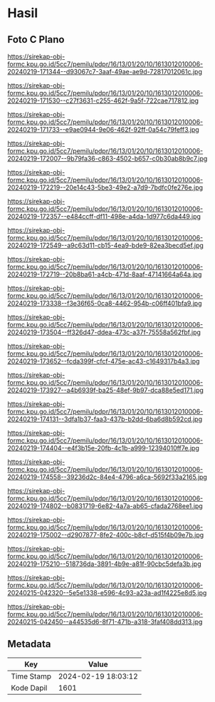 # Hasil

## Foto C Plano

https://sirekap-obj-formc.kpu.go.id/5cc7/pemilu/pdpr/16/13/01/20/10/1613012010006-20240219-171344--d93067c7-3aaf-49ae-ae9d-72817012061c.jpg

https://sirekap-obj-formc.kpu.go.id/5cc7/pemilu/pdpr/16/13/01/20/10/1613012010006-20240219-171530--c27f3631-c255-462f-9a5f-722cae717812.jpg

https://sirekap-obj-formc.kpu.go.id/5cc7/pemilu/pdpr/16/13/01/20/10/1613012010006-20240219-171733--e9ae0944-9e06-462f-92ff-0a54c79feff3.jpg

https://sirekap-obj-formc.kpu.go.id/5cc7/pemilu/pdpr/16/13/01/20/10/1613012010006-20240219-172007--9b79fa36-c863-4502-b657-c0b30ab8b9c7.jpg

https://sirekap-obj-formc.kpu.go.id/5cc7/pemilu/pdpr/16/13/01/20/10/1613012010006-20240219-172219--20e14c43-5be3-49e2-a7d9-7bdfc0fe276e.jpg

https://sirekap-obj-formc.kpu.go.id/5cc7/pemilu/pdpr/16/13/01/20/10/1613012010006-20240219-172357--e484ccff-df11-498e-a4da-1d977c6da449.jpg

https://sirekap-obj-formc.kpu.go.id/5cc7/pemilu/pdpr/16/13/01/20/10/1613012010006-20240219-172549--a9c63d11-cb15-4ea9-bde9-82ea3becd5ef.jpg

https://sirekap-obj-formc.kpu.go.id/5cc7/pemilu/pdpr/16/13/01/20/10/1613012010006-20240219-172719--20b8ba61-a4cb-471d-8aaf-47141664a64a.jpg

https://sirekap-obj-formc.kpu.go.id/5cc7/pemilu/pdpr/16/13/01/20/10/1613012010006-20240219-173338--f3e36f65-0ca8-4462-954b-c06ff401bfa9.jpg

https://sirekap-obj-formc.kpu.go.id/5cc7/pemilu/pdpr/16/13/01/20/10/1613012010006-20240219-173504--ff326d47-ddea-473c-a37f-75558a562fbf.jpg

https://sirekap-obj-formc.kpu.go.id/5cc7/pemilu/pdpr/16/13/01/20/10/1613012010006-20240219-173652--fcda399f-cfcf-475e-ac43-c1649317b4a3.jpg

https://sirekap-obj-formc.kpu.go.id/5cc7/pemilu/pdpr/16/13/01/20/10/1613012010006-20240219-173927--a4b6939f-ba25-48ef-9b97-dca88e5ed171.jpg

https://sirekap-obj-formc.kpu.go.id/5cc7/pemilu/pdpr/16/13/01/20/10/1613012010006-20240219-174131--3dfa1b37-faa3-437b-b2dd-6ba6d8b592cd.jpg

https://sirekap-obj-formc.kpu.go.id/5cc7/pemilu/pdpr/16/13/01/20/10/1613012010006-20240219-174404--e4f3b15e-20fb-4c1b-a999-12394010ff7e.jpg

https://sirekap-obj-formc.kpu.go.id/5cc7/pemilu/pdpr/16/13/01/20/10/1613012010006-20240219-174558--39236d2c-84e4-4796-a6ca-5692f33a2165.jpg

https://sirekap-obj-formc.kpu.go.id/5cc7/pemilu/pdpr/16/13/01/20/10/1613012010006-20240219-174802--b0831719-6e82-4a7a-ab65-cfada2768ee1.jpg

https://sirekap-obj-formc.kpu.go.id/5cc7/pemilu/pdpr/16/13/01/20/10/1613012010006-20240219-175002--d2907877-8fe2-400c-b8cf-d515f4b09e7b.jpg

https://sirekap-obj-formc.kpu.go.id/5cc7/pemilu/pdpr/16/13/01/20/10/1613012010006-20240219-175210--518736da-3891-4b9e-a81f-90cbc5defa3b.jpg

https://sirekap-obj-formc.kpu.go.id/5cc7/pemilu/pdpr/16/13/01/20/10/1613012010006-20240215-042320--5e5e1338-e596-4c93-a23a-ad1f4225e8d5.jpg

https://sirekap-obj-formc.kpu.go.id/5cc7/pemilu/pdpr/16/13/01/20/10/1613012010006-20240215-042450--a44535d6-8f71-471b-a318-3faf408dd313.jpg


## Metadata

| Key        | Value               |
| ---------- | ------------------- |
| Time Stamp | 2024-02-19 18:03:12 |
| Kode Dapil | 1601                |



